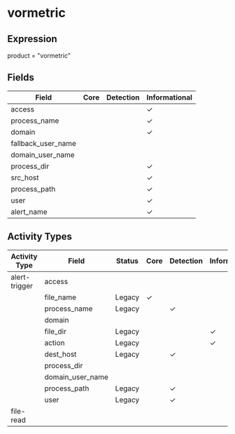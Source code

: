 vormetric
=========

Expression
----------

product = "vormetric"

Fields
------

| Field              | Core | Detection | Informational |
| ------------------ | ---- | --------- | ------------- |
| access             |      |           | &#10003;      |
| process_name       |      |           | &#10003;      |
| domain             |      |           | &#10003;      |
| fallback_user_name |      |           |               |
| domain_user_name   |      |           |               |
| process_dir        |      |           | &#10003;      |
| src_host           |      |           | &#10003;      |
| process_path       |      |           | &#10003;      |
| user               |      |           | &#10003;      |
| alert_name         |      |           | &#10003;      |

Activity Types
--------------

| Activity Type | Field            | Status | Core     | Detection | Informational |
| ------------- | ---------------- | ------ | -------- | --------- | ------------- |
| alert-trigger | access           |        |          |           |               |
|               | file_name        | Legacy | &#10003; |           |               |
|               | process_name     | Legacy |          | &#10003;  |               |
|               | domain           |        |          |           |               |
|               | file_dir         | Legacy |          |           | &#10003;      |
|               | action           | Legacy |          |           | &#10003;      |
|               | dest_host        | Legacy |          | &#10003;  |               |
|               | process_dir      |        |          |           |               |
|               | domain_user_name |        |          |           |               |
|               | process_path     | Legacy |          | &#10003;  |               |
|               | user             | Legacy |          | &#10003;  |               |
| file-read     |                  |        |          |           |               |


